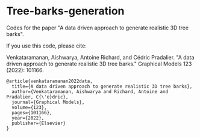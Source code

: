 # Tree-barks-generation

Codes for the paper "A data driven approach to generate realistic 3D tree barks".

If you use this code, please cite:

Venkataramanan, Aishwarya, Antoine Richard, and Cédric Pradalier. "A data driven approach to generate realistic 3D tree barks." Graphical Models 123 (2022): 101166.

```
@article{venkataramanan2022data,
  title={A data driven approach to generate realistic 3D tree barks},
  author={Venkataramanan, Aishwarya and Richard, Antoine and Pradalier, C{\'e}dric},
  journal={Graphical Models},
  volume={123},
  pages={101166},
  year={2022},
  publisher={Elsevier}
}

```

